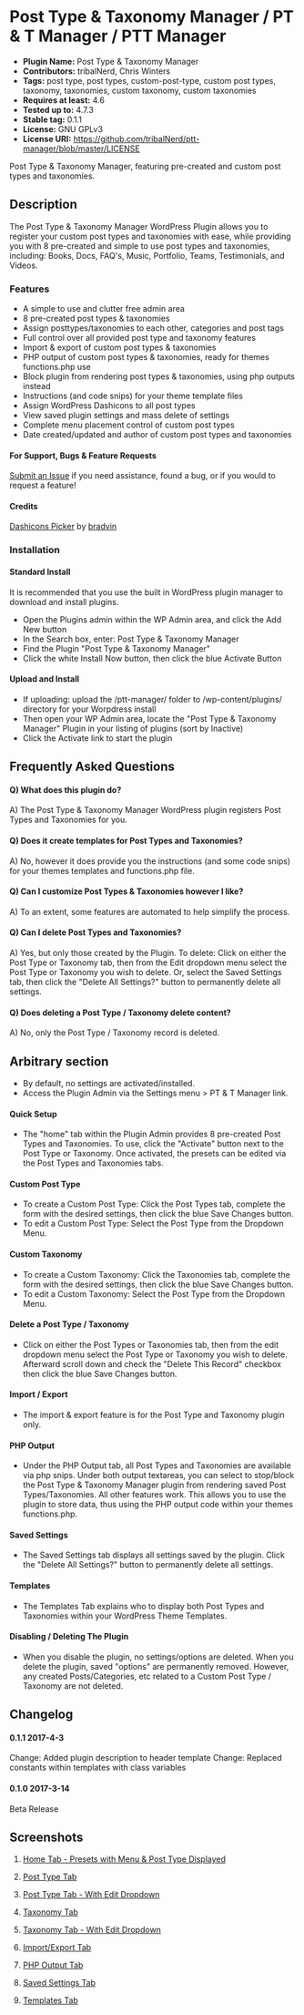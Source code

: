 # Post Type & Taxonomy Manager / PT & T Manager / PTT Manager
* **Plugin Name:** Post Type & Taxonomy Manager
* **Contributors:** tribalNerd, Chris Winters
* **Tags:** post type, post types, custom-post-type, custom post types, taxonomy, taxonomies, custom taxonomy, custom taxonomies
* **Requires at least:** 4.6
* **Tested up to:** 4.7.3
* **Stable tag:** 0.1.1
* **License:** GNU GPLv3
* **License URI:** https://github.com/tribalNerd/ptt-manager/blob/master/LICENSE

Post Type & Taxonomy Manager, featuring pre-created and custom post types and taxonomies.


## Description

The Post Type & Taxonomy Manager WordPress Plugin allows you to register your custom post types and taxonomies with ease, while providing you with 8 pre-created and simple to use post types and taxonomies, including: Books, Docs, FAQ's, Music, Portfolio, Teams, Testimonials, and Videos.

### Features
* A simple to use and clutter free admin area
* 8 pre-created post types & taxonomies
* Assign posttypes/taxonomies to each other, categories and post tags
* Full control over all provided post type and taxonomy features
* Import & export of custom post types & taxonomies
* PHP output of custom post types & taxonomies, ready for themes functions.php use
* Block plugin from rendering post types & taxonomies, using php outputs instead
* Instructions (and code snips) for your theme template files
* Assign WordPress Dashicons to all post types
* View saved plugin settings and mass delete of settings
* Complete menu placement control of custom post types
* Date created/updated and author of custom post types and taxonomies

#### For Support, Bugs & Feature Requests

[Submit an Issue](https://github.com/tribalNerd/my-starter-plugin/issues) if you need assistance, found a bug, or if you would to request a feature!

#### Credits

[Dashicons Picker](https://github.com/bradvin/dashicons-picker/) by [bradvin](https://github.com/bradvin)


### Installation

#### Standard Install

It is recommended that you use the built in WordPress plugin manager to download and install plugins.

* Open the Plugins admin within the WP Admin area, and click the Add New button
* In the Search box, enter: Post Type & Taxonomy Manager
* Find the Plugin "Post Type & Taxonomy Manager"
* Click the white Install Now button, then click the blue Activate Button

#### Upload and Install

* If uploading: upload the /ptt-manager/ folder to /wp-content/plugins/ directory for your Worpdress install
* Then open your WP Admin area, locate the "Post Type & Taxonomy Manager" Plugin in your listing of plugins (sort by Inactive)
* Click the Activate link to start the plugin


## Frequently Asked Questions

#### Q) What does this plugin do?

A) The Post Type & Taxonomy Manager WordPress plugin registers Post Types and Taxonomies for you.

#### Q) Does it create templates for Post Types and Taxonomies?

A) No, however it does provide you the instructions (and some code snips) for your themes templates and functions.php file.

#### Q) Can I customize Post Types & Taxonomies however I like?

A) To an extent, some features are automated to help simplify the process.

#### Q) Can I delete Post Types and Taxonomies?

A) Yes, but only those created by the Plugin. To delete: Click on either the Post Type or Taxonomy tab, then from the Edit dropdown menu select the Post Type or Taxonomy you wish to delete. Or, select the Saved Settings tab, then click the "Delete All Settings?" button to permanently delete all settings.

#### Q) Does deleting a Post Type / Taxonomy delete content?

A) No, only the Post Type / Taxonomy record is deleted.


## Arbitrary section

* By default, no settings are activated/installed.
* Access the Plugin Admin via the Settings menu > PT & T Manager link.

#### Quick Setup

* The "home" tab within the Plugin Admin provides 8 pre-created Post Types and Taxonomies. To use, click the "Activate" button next to the Post Type or Taxonomy. Once activated, the presets can be edited via the Post Types and Taxonomies tabs.

#### Custom Post Type

* To create a Custom Post Type: Click the Post Types tab, complete the form with the desired settings, then click the blue Save Changes button.
* To edit a Custom Post Type: Select the Post Type from the Dropdown Menu.

#### Custom Taxonomy

* To create a Custom Taxonomy:  Click the Taxonomies tab, complete the form with the desired settings, then click the blue Save Changes button.
* To edit a Custom Taxonomy: Select the Post Type from the Dropdown Menu.

#### Delete a Post Type / Taxonomy

* Click on either the Post Types or Taxonomies tab, then from the edit dropdown menu select the Post Type or Taxonomy you wish to delete. Afterward scroll down and check the "Delete This Record" checkbox then click the blue Save Changes button.

#### Import / Export

* The import & export feature is for the Post Type and Taxonomy plugin only.

#### PHP Output

* Under the PHP Output tab, all Post Types and Taxonomies are available via php snips. Under both output textareas, you can select to stop/block the Post Type & Taxonomy Manager plugin from rendering saved Post Types/Taxonomies. All other features work. This allows you to use the plugin to store data, thus using the PHP output code within your themes functions.php.

#### Saved Settings

* The Saved Settings tab displays all settings saved by the plugin. Click the "Delete All Settings?" button to permanently delete all settings.

#### Templates

* The Templates Tab explains who to display both Post Types and Taxonomies within your WordPress Theme Templates.

#### Disabling / Deleting The Plugin

* When you disable the plugin, no settings/options are deleted. When you delete the plugin, saved "options" are permanently removed. However, any created Posts/Categories, etc related to a Custom Post Type / Taxonomy are not deleted.


## Changelog

#### 0.1.1 2017-4-3

Change: Added plugin description to header template
Change: Replaced constants within templates with class variables

#### 0.1.0 2017-3-14

Beta Release


## Screenshots

1. [Home Tab - Presets with Menu & Post Type Displayed](https://github.com/tribalNerd/ptt-manager/blob/master/svn/assets/screenshot-1.png)

2. [Post Type Tab](https://github.com/tribalNerd/ptt-manager/blob/master/svn/assets/screenshot-2.png)

3. [Post Type Tab - With Edit Dropdown](https://github.com/tribalNerd/ptt-manager/blob/master/svn/assets/screenshot-3.png)

4. [Taxonomy Tab](https://github.com/tribalNerd/ptt-manager/blob/master/svn/assets/screenshot-4.png)

5. [Taxonomy Tab - With Edit Dropdown](https://github.com/tribalNerd/ptt-manager/blob/master/svn/assets/screenshot-5.png)

6. [Import/Export Tab](https://github.com/tribalNerd/ptt-manager/blob/master/svn/assets/screenshot-6.png)

7. [PHP Output Tab](https://github.com/tribalNerd/ptt-manager/blob/master/svn/assets/screenshot-7.png)

8. [Saved Settings Tab](https://github.com/tribalNerd/ptt-manager/blob/master/svn/assets/screenshot-8.png)

9. [Templates Tab](https://github.com/tribalNerd/ptt-manager/blob/master/svn/assets/screenshot-9.png)

